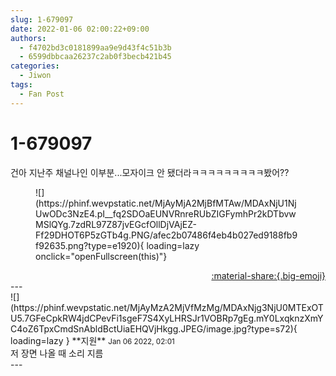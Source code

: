 ```yaml
---
slug: 1-679097
date: 2022-01-06 02:00:22+09:00
authors:
  - f4702bd3c0181899aa9e9d43f4c51b3b
  - 6599dbbcaa26237c2ab0f3becb421b45
categories:
  - Jiwon
tags:
  - Fan Post
---
```


# 1-679097

<div class="post-container" markdown="1">
<div class="content-container md-sidebar__scrollwrap" markdown="1">

건아 지난주 채널나인 이부분...모자이크 안 됐더라ㅋㅋㅋㅋㅋㅋㅋㅋㅋ봤어??
<figure markdown="1">
![](https://phinf.wevpstatic.net/MjAyMjA2MjBfMTAw/MDAxNjU1NjUwODc3NzE4.pI__fq2SDOaEUNVRnreRUbZIGFymhPr2kDTbvwMSlQYg.7zdRL97Z87jvEGcfOllDjVAjEZ-Ff29DHOT6P5zGTb4g.PNG/afec2b07486f4eb4b027ed9188fb9f92635.png?type=e1920){ loading=lazy onclick="openFullscreen(this)"}
</figure>


</div>
</div>

<div style="text-align: right;" markdown="1">
<a href="https://weverse.io/fromis9/fanpost/1-679097" style="text-align: right;">:material-share:{.big-emoji}</a>
</div>
---

<div class="comments-container md-sidebar__scrollwrap" markdown="1">
<div class="comment" markdown="1">
<div class='id-container' markdown="1">
![](https://phinf.wevpstatic.net/MjAyMzA2MjVfMzMg/MDAxNjg3NjU0MTExOTU5.7GFeCpkRW4jdCPevFi1sgeF7S4XyLHRSJr1VOBRp7gEg.mY0LxqknzXmYC4oZ6TpxCmdSnAbldBctUiaEHQVjHkgg.JPEG/image.jpg?type=s72){ loading=lazy }
**<span class="artist">지원</span>** <small>Jan 06 2022, 02:01</small><br>
</div>
<div class='comment-body' markdown="1">
저 장면 나올 때 소리 지름
</div>
</div>
</div>
---
